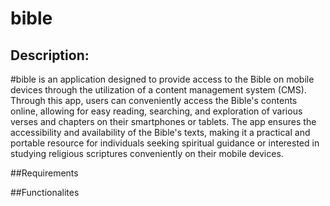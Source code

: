 # bible


## Description:
#bible is an application designed to provide access to the Bible on mobile devices through the utilization of a content management system (CMS). Through this app, users can conveniently access the Bible's contents online, allowing for easy reading, searching, and exploration of various verses and chapters on their smartphones or tablets. The app ensures the accessibility and availability of the Bible's texts, making it a practical and portable resource for individuals seeking spiritual guidance or interested in studying religious scriptures conveniently on their mobile devices.

##Requirements

##Functionalites
